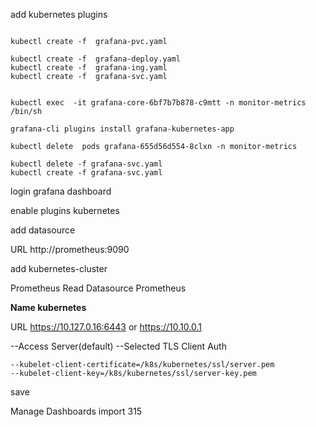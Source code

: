 add kubernetes plugins

```

kubectl create -f  grafana-pvc.yaml

kubectl create -f  grafana-deploy.yaml
kubectl create -f  grafana-ing.yaml
kubectl create -f  grafana-svc.yaml


kubectl exec  -it grafana-core-6bf7b7b878-c9mtt -n monitor-metrics /bin/sh

grafana-cli plugins install grafana-kubernetes-app

kubectl delete  pods grafana-655d56d554-8clxn -n monitor-metrics

kubectl delete -f grafana-svc.yaml
kubectl create -f grafana-svc.yaml
```

login grafana dashboard

enable plugins kubernetes

add datasource

URL http://prometheus:9090

add kubernetes-cluster 

Prometheus Read   Datasource Prometheus

**Name kubernetes**

URL https://10.127.0.16:6443  or  https://10.10.0.1

--Access Server(default)
--Selected TLS Client Auth

```
--kubelet-client-certificate=/k8s/kubernetes/ssl/server.pem
--kubelet-client-key=/k8s/kubernetes/ssl/server-key.pem
```

save

Manage Dashboards import 315
